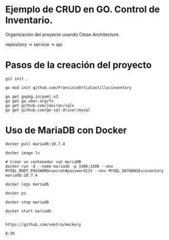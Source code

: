 
# Ejemplo de CRUD en GO. Control de Inventario.

Organización del proyecto usando Clean Architecture.

repository -> service -> api

# Pasos de la creación del proyecto

```
git init .

go mod init github.com/FranciscoOrtizCastillo/inventory

go get gopkg.in/yaml.v3
go get go.uber.org/fx
go get github.com/jmoiron/sqlx
go get github.com/go-sql-driver/mysql

```

# Uso de MariaDB con Docker

````
docker pull mariadb:10.7.4

docker image ls

# Crear un contenedor con mariaDB
docker run -d --name mariadb -p 3306:3306 --env MYSQL_ROOT_PASSWORD=secret#password123 --env MYSQL_DATABASE=inventory mariadb:10.7.4 

docker logs mariadb

docker ps

docker stop mariadb

docker start mariadb
```

https://github.com/vektra/mockery

8:30

